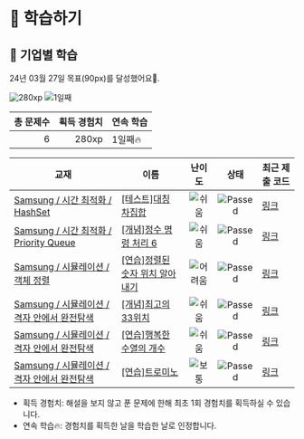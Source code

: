 # 📖 학습하기

## 🚀 기업별 학습
24년 03월 27일 목표(90px)를 달성했어요🥳.

![280xp](https://img.shields.io/badge/EXP-280xp-%235cb85c.svg?for-the-badge)
![1일째](https://img.shields.io/badge/연속학습-1일째-%23E34F26.svg?for-the-badge)

|총 문제수|획득 경험치|연속 학습|
|---:|---:|---|
6|280xp|1일째🔥|

|교재|이름|난이도|상태|최근 제출 코드|
|---|---|:---:|:---:|---|
|[Samsung / 시간 최적화 / HashSet](https://www.codetree.ai/missions?missionId=13)|[[테스트]대칭 차집합](https://www.codetree.ai/missions/13/problems/symmetric-difference-set)|![쉬움][easy]|![Passed][passed]|[링크](https://github.com/junwon-0313/codetree-TILs/blob/main/240327/%EB%8C%80%EC%B9%AD%20%EC%B0%A8%EC%A7%91%ED%95%A9/symmetric-difference-set.py)|
|[Samsung / 시간 최적화 / Priority Queue](https://www.codetree.ai/missions?missionId=13)|[[개념]정수 명령 처리 6](https://www.codetree.ai/missions/13/problems/process-numeric-commands-6)|![쉬움][easy]|![Passed][passed]|[링크](https://github.com/junwon-0313/codetree-TILs/blob/main/240327/%EC%A0%95%EC%88%98%20%EB%AA%85%EB%A0%B9%20%EC%B2%98%EB%A6%AC%206/process-numeric-commands-6.py)|
|[Samsung / 시뮬레이션 / 객체 정렬](https://www.codetree.ai/missions?missionId=13)|[[연습]정렬된 숫자 위치 알아내기](https://www.codetree.ai/missions/13/problems/indices-of-sorted-array)|![어려움][hard]|![Passed][passed]|[링크](https://github.com/junwon-0313/codetree-TILs/blob/main/240327/%EC%A0%95%EB%A0%AC%EB%90%9C%20%EC%88%AB%EC%9E%90%20%EC%9C%84%EC%B9%98%20%EC%95%8C%EC%95%84%EB%82%B4%EA%B8%B0/indices-of-sorted-array.py)|
|[Samsung / 시뮬레이션 / 격자 안에서 완전탐색](https://www.codetree.ai/missions?missionId=13)|[[개념]최고의 33위치](https://www.codetree.ai/missions/13/problems/best-place-of-33)|![쉬움][easy]|![Passed][passed]|[링크](https://github.com/junwon-0313/codetree-TILs/blob/main/240327/%EC%B5%9C%EA%B3%A0%EC%9D%98%2033%EC%9C%84%EC%B9%98/best-place-of-33.py)|
|[Samsung / 시뮬레이션 / 격자 안에서 완전탐색](https://www.codetree.ai/missions?missionId=13)|[[연습]행복한 수열의 개수](https://www.codetree.ai/missions/13/problems/number-of-happy-sequence)|![쉬움][easy]|![Passed][passed]|[링크](https://github.com/junwon-0313/codetree-TILs/blob/main/240327/%ED%96%89%EB%B3%B5%ED%95%9C%20%EC%88%98%EC%97%B4%EC%9D%98%20%EA%B0%9C%EC%88%98/number-of-happy-sequence.py)|
|[Samsung / 시뮬레이션 / 격자 안에서 완전탐색](https://www.codetree.ai/missions?missionId=13)|[[연습]트로미노](https://www.codetree.ai/missions/13/problems/tromino)|![보통][medium]|![Passed][passed]|[링크](https://github.com/junwon-0313/codetree-TILs/blob/main/240327/%ED%8A%B8%EB%A1%9C%EB%AF%B8%EB%85%B8/tromino.py)|


* 획득 경험치: 해설을 보지 않고 푼 문제에 한해 최초 1회 경험치를 획득하실 수 있습니다.
* 연속 학습🔥: 경험치를 획득한 날을 학습한 날로 인정합니다.










[b5]: https://img.shields.io/badge/Bronze_5-%235D3E31.svg
[b4]: https://img.shields.io/badge/Bronze_4-%235D3E31.svg
[b3]: https://img.shields.io/badge/Bronze_3-%235D3E31.svg
[b2]: https://img.shields.io/badge/Bronze_2-%235D3E31.svg
[b1]: https://img.shields.io/badge/Bronze_1-%235D3E31.svg
[s5]: https://img.shields.io/badge/Silver_5-%23394960.svg
[s4]: https://img.shields.io/badge/Silver_4-%23394960.svg
[s3]: https://img.shields.io/badge/Silver_3-%23394960.svg
[s2]: https://img.shields.io/badge/Silver_2-%23394960.svg
[s1]: https://img.shields.io/badge/Silver_1-%23394960.svg
[g5]: https://img.shields.io/badge/Gold_5-%23FFC433.svg
[g4]: https://img.shields.io/badge/Gold_4-%23FFC433.svg
[g3]: https://img.shields.io/badge/Gold_3-%23FFC433.svg
[g2]: https://img.shields.io/badge/Gold_2-%23FFC433.svg
[g1]: https://img.shields.io/badge/Gold_1-%23FFC433.svg
[p5]: https://img.shields.io/badge/Platinum_5-%2376DDD8.svg
[p4]: https://img.shields.io/badge/Platinum_4-%2376DDD8.svg
[p3]: https://img.shields.io/badge/Platinum_3-%2376DDD8.svg
[p2]: https://img.shields.io/badge/Platinum_2-%2376DDD8.svg
[p1]: https://img.shields.io/badge/Platinum_1-%2376DDD8.svg
[passed]: https://img.shields.io/badge/Passed-%23009D27.svg
[failed]: https://img.shields.io/badge/Failed-%23D24D57.svg
[easy]: https://img.shields.io/badge/쉬움-%235cb85c.svg?for-the-badge
[medium]: https://img.shields.io/badge/보통-%23FFC433.svg?for-the-badge
[hard]: https://img.shields.io/badge/어려움-%23D24D57.svg?for-the-badge